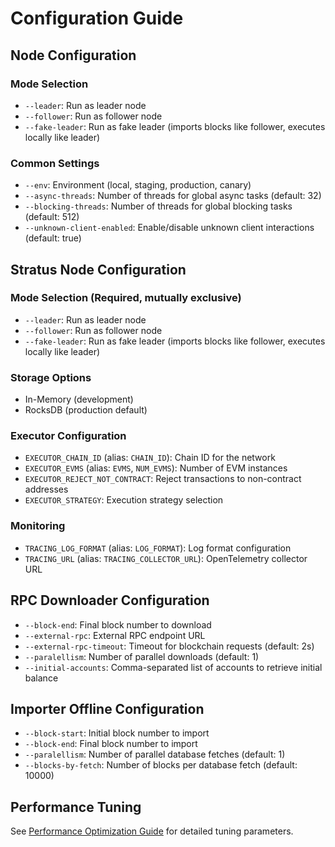 # Configuration Guide

## Node Configuration

### Mode Selection
- `--leader`: Run as leader node
- `--follower`: Run as follower node
- `--fake-leader`: Run as fake leader (imports blocks like follower, executes locally like leader)

### Common Settings
- `--env`: Environment (local, staging, production, canary)
- `--async-threads`: Number of threads for global async tasks (default: 32)
- `--blocking-threads`: Number of threads for global blocking tasks (default: 512)
- `--unknown-client-enabled`: Enable/disable unknown client interactions (default: true)

## Stratus Node Configuration
### Mode Selection (Required, mutually exclusive)
- `--leader`: Run as leader node
- `--follower`: Run as follower node
- `--fake-leader`: Run as fake leader (imports blocks like follower, executes locally like leader)

### Storage Options
- In-Memory (development)
- RocksDB (production default)

### Executor Configuration
- `EXECUTOR_CHAIN_ID` (alias: `CHAIN_ID`): Chain ID for the network
- `EXECUTOR_EVMS` (alias: `EVMS`, `NUM_EVMS`): Number of EVM instances
- `EXECUTOR_REJECT_NOT_CONTRACT`: Reject transactions to non-contract addresses
- `EXECUTOR_STRATEGY`: Execution strategy selection

### Monitoring
- `TRACING_LOG_FORMAT` (alias: `LOG_FORMAT`): Log format configuration
- `TRACING_URL` (alias: `TRACING_COLLECTOR_URL`): OpenTelemetry collector URL

## RPC Downloader Configuration
- `--block-end`: Final block number to download
- `--external-rpc`: External RPC endpoint URL
- `--external-rpc-timeout`: Timeout for blockchain requests (default: 2s)
- `--paralellism`: Number of parallel downloads (default: 1)
- `--initial-accounts`: Comma-separated list of accounts to retrieve initial balance

## Importer Offline Configuration
- `--block-start`: Initial block number to import
- `--block-end`: Final block number to import
- `--paralellism`: Number of parallel database fetches (default: 1)
- `--blocks-by-fetch`: Number of blocks per database fetch (default: 10000)

## Performance Tuning
See [Performance Optimization Guide](Performance-Optimization) for detailed tuning parameters.
